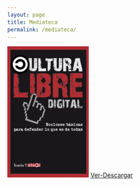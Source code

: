 ```yaml
---
layout: page
title: Mediateca
permalink: /mediateca/
---
```


![PDF: Cultura libre digital](/img/cultura_libre_digital_Xnet.gif)
[Ver-Descargar](/media/cultura_libre_digital_Xnet_2012.pdf)
